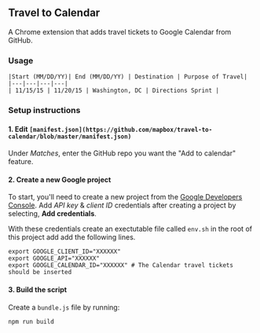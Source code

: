 Travel to Calendar
---

A Chrome extension that adds travel tickets to Google Calendar from GitHub.

### Usage

    |Start (MM/DD/YY)| End (MM/DD/YY) | Destination | Purpose of Travel|
    |---|---|---|---|
    | 11/15/15 | 11/20/15 | Washington, DC | Directions Sprint |


### Setup instructions

#### 1. Edit `[manifest.json](https://github.com/mapbox/travel-to-calendar/blob/master/manifest.json)`

Under _Matches_, enter the GitHub repo you want the "Add to calendar" feature.

#### 2. Create a new Google project

To start, you'll need to create a new project from the [Google Developers Console](https://console.developers.google.com/project/). Add _API key_ & _client ID_ credentials after creating a project by selecting, __Add credentials__.

With these credentials create an exectutable file called `env.sh` in the root 
of this project add add the following lines.

    export GOOGLE_CLIENT_ID="XXXXXX"
    export GOOGLE_API="XXXXXX"
    export GOOGLE_CALENDAR_ID="XXXXXX" # The Calendar travel tickets should be inserted

#### 3. Build the script

Create a `bundle.js` file by running:

    npm run build
